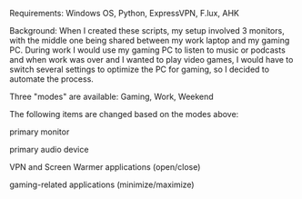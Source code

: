 Requirements: Windows OS, Python, ExpressVPN, F.lux, AHK

Background: When I created these scripts, my setup involved 3 monitors, with the middle one being shared between my work laptop and my gaming PC. During work I would use my gaming PC to listen to music or podcasts and when work was over and I wanted to play video games, I would have to switch several settings to optimize the PC for gaming, so I decided to automate the process.

Three "modes" are available:
Gaming, Work, Weekend

The following items are changed based on the modes above:

primary monitor

primary audio device

VPN and Screen Warmer applications (open/close)

gaming-related applications (minimize/maximize)

